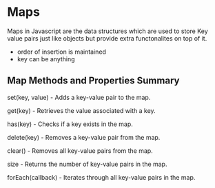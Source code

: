 # Maps

Maps in  Javascript are the data structures which are used to store Key value pairs just like objects but provide extra functonalites on top of it.
- order of insertion is maintained
- key can be anything


## Map Methods and Properties Summary
set(key, value) - Adds a key-value pair to the map.

get(key) - Retrieves the value associated with a key.

has(key) - Checks if a key exists in the map.

delete(key) - Removes a key-value pair from the map.

clear() - Removes all key-value pairs from the map.

size - Returns the number of key-value pairs in the map.

forEach(callback) - Iterates through all key-value pairs in the map.